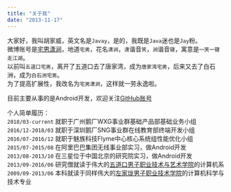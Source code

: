 ```yaml
---
title: "关于我"
date: "2013-11-17"
---
```

大家好，我叫胡家威，英文名是`Javay`，是的，我既是`Java`迷也是`Jay`粉。  
微博账号是[宅男潇涧](http://weibo.com/hujiaweiyinger)，地道`宅男`，花名`潇涧`，`潇`谐音`笑`，`涧`谐音`键`，寓意是`一笑一键走江湖`。  
以前叫`五道口宅男`，离开了五道口去了唐家湾，成为`唐家湾宅男`，后来又去了白石洲，成为`白石洲宅男`。  
为了提高扩展性，我改名为`宅男潇涧`，这样就一劳永逸啦。  

目前主要从事的是Android开发，欢迎关注[GitHub账号](https://github.com/hujiaweibujidao)  

个人简单履历：  
`2018/03-current`  就职于广州鹅厂WXG事业群基础产品部基础业务小组  
`2016/12-2018/03`  就职于深圳鹅厂SNG事业群在线教育部终端开发小组  
`2016/07-2016/12`  就职于魅族科技Flyme中心核心系统组性能优化小组  
`2015/07-2015/08`  在阿里巴巴集团无线事业部实习，做Android开发  
`2013/08-2013/10`  在三星位于中国北京的研究院实习，做Android开发  
`2013/09-2016/06`  研究僧就读于伟大的[五道口男子职业技术与艺术学院](http://www.tsinghua.edu.cn/publish/th/index.html)的计算机系  
`2009/09-2013/06`  本科就读于同样伟大的[左家垅男子职业技术学院](http://www.csu.edu.cn/)的计算机科学与技术专业  
